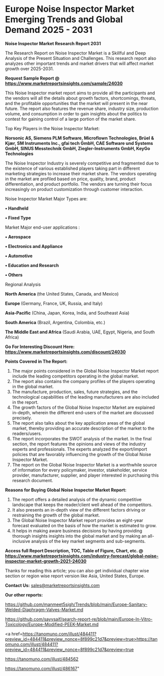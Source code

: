 # Europe Noise Inspector Market Emerging Trends and Global Demand 2025 - 2031

<strong>Noise Inspector Market Research Report 2031</strong>

The Research Report on Noise Inspector Market is a Skillful and Deep Analysis of the Present Situation and Challenges. This research report also analyzes other important trends and market drivers that will affect market growth over 2025-2031.

<strong>Request Sample Report @ <a href=https://www.marketreportsinsights.com/sample/24030>https://www.marketreportsinsights.com/sample/24030</a></strong>

This Noise Inspector market report aims to provide all the participants and the vendors will all the details about growth factors, shortcomings, threats, and the profitable opportunities that the market will present in the near future. The report also features the revenue share, industry size, production volume, and consumption in order to gain insights about the politics to contest for gaining control of a large portion of the market share.

Top Key Players in the Noise Inspector Market:

<strong>Norsonic AS, Siemens PLM Software, Microflown Technologies, Brüel & Kjær, SM Instruments Inc., gfai tech GmbH, CAE Software und Systems GmbH, SINUS Messtechnik GmbH, Ziegler-Instruments GmbH, KeyGo Technologies</strong>

The Noise Inspector Industry is severely competitive and fragmented due to the existence of various established players taking part in different marketing strategies to increase their market share. The vendors operating in the market are profiled based on price, quality, brand, product differentiation, and product portfolio. The vendors are turning their focus increasingly on product customization through customer interaction.

Noise Inspector Market Major Types are:

<strong>• Handheld

• Fixed Type</strong>

Market Major end-user applications :

<strong>• Aerospace

• Electronics and Appliance

• Automotive

• Education and Research

• Others</strong>

Regional Analysis

</u><strong><b>North America</b></strong> (the United States, Canada, and Mexico)

<strong><b>Europe </b></strong>(Germany, France, UK, Russia, and Italy)

<strong><b>Asia-Pacific</b></strong> (China, Japan, Korea, India, and Southeast Asia)

<strong><b>South America</b></strong> (Brazil, Argentina, Colombia, etc.)

<strong><b>The Middle East and Africa</b></strong> (Saudi Arabia, UAE, Egypt, Nigeria, and South Africa)

<strong>Go For Interesting Discount Here: <a href=https://www.marketreportsinsights.com/discount/24030>https://www.marketreportsinsights.com/discount/24030</a></strong>

<strong>Points Covered in The Report:</strong>
<ol>
  <li>The major points considered in the Global Noise Inspector Market report include the leading competitors operating in the global market.</li>
  <li>The report also contains the company profiles of the players operating in the global market.</li>
  <li>The manufacture, production, sales, future strategies, and the technological capabilities of the leading manufacturers are also included in the report.</li>
  <li>The growth factors of the Global Noise Inspector Market are explained in-depth, wherein the different end-users of the market are discussed precisely.</li>
  <li>The report also talks about the key application areas of the global market, thereby providing an accurate description of the market to the readers/users.</li>
  <li>The report incorporates the SWOT analysis of the market. In the final section, the report features the opinions and views of the industry experts and professionals. The experts analyzed the export/import policies that are favorably influencing the growth of the Global Noise Inspector Market.</li>
  <li>The report on the Global Noise Inspector Market is a worthwhile source of information for every policymaker, investor, stakeholder, service provider, manufacturer, supplier, and player interested in purchasing this research document.</li>
</ol>
<strong>Reasons for Buying Global Noise Inspector Market Report:</strong>

<ol>
  <li>The report offers a detailed analysis of the dynamic competitive landscape that keeps the reader/client well ahead of the competitors.</li>
  <li>It also presents an in-depth view of the different factors driving or restraining the growth of the global market.</li>
  <li>The Global Noise Inspector Market report provides an eight-year forecast evaluated on the basis of how the market is estimated to grow.</li>
  <li>It helps in making aware business decisions by having providing thorough insights insights into the global market and by making an all-inclusive analysis of the key market segments and sub-segments.</li>
</ol>
<strong>Access full Report Description, TOC, Table of Figure, Chart, etc. @ <a href=https://www.marketreportsinsights.com/industry-forecast/global-noise-inspector-market-growth-2021-24030>https://www.marketreportsinsights.com/industry-forecast/global-noise-inspector-market-growth-2021-24030</a></strong>


Thanks for reading this article; you can also get individual chapter wise section or region wise report version like Asia, United States, Europe.

<strong>Contact Us:</strong>
sales@marketreportsinsights.com

<strong>Our other reports:</strong>

<a href=https://github.com/manmeet5sigh/Trends/blob/main/Europe-Sanitary-Welded-Diaphragm-Valves-Market.md>https://github.com/manmeet5sigh/Trends/blob/main/Europe-Sanitary-Welded-Diaphragm-Valves-Market.md</a>

<a href=https://github.com/sayysaif/search-report-re/blob/main/Europe-In-Vitro-Toxicology/Europe-Modified-PEEK-Market.md>https://github.com/sayysaif/search-report-re/blob/main/Europe-In-Vitro-Toxicology/Europe-Modified-PEEK-Market.md</a>

<a href=https://tanomuno.com/illust/484411?preview_id=484411&preview_nonce=8f899c21d7&preview=true>https://tanomuno.com/illust/484411?preview_id=484411&preview_nonce=8f899c21d7&preview=true</a>

<a href=https://tanomuno.com/illust/484562>https://tanomuno.com/illust/484562</a>

<a href=https://tanomuno.com/illust/486167>https://tanomuno.com/illust/486167</a>"
